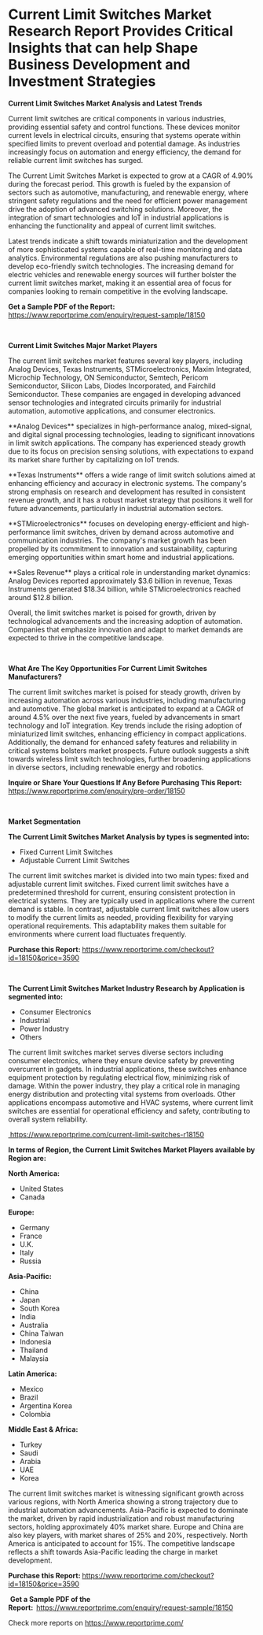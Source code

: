 <p><h1>Current Limit Switches Market Research Report Provides Critical Insights that can help Shape Business Development and Investment Strategies</h1></p><p><strong>Current Limit Switches Market Analysis and Latest Trends</strong></p>
<p><p>Current limit switches are critical components in various industries, providing essential safety and control functions. These devices monitor current levels in electrical circuits, ensuring that systems operate within specified limits to prevent overload and potential damage. As industries increasingly focus on automation and energy efficiency, the demand for reliable current limit switches has surged.</p><p>The Current Limit Switches Market is expected to grow at a CAGR of 4.90% during the forecast period. This growth is fueled by the expansion of sectors such as automotive, manufacturing, and renewable energy, where stringent safety regulations and the need for efficient power management drive the adoption of advanced switching solutions. Moreover, the integration of smart technologies and IoT in industrial applications is enhancing the functionality and appeal of current limit switches.</p><p>Latest trends indicate a shift towards miniaturization and the development of more sophisticated systems capable of real-time monitoring and data analytics. Environmental regulations are also pushing manufacturers to develop eco-friendly switch technologies. The increasing demand for electric vehicles and renewable energy sources will further bolster the current limit switches market, making it an essential area of focus for companies looking to remain competitive in the evolving landscape.</p></p>
<p><strong>Get a Sample PDF of the Report:&nbsp;</strong> <a href="https://www.reportprime.com/enquiry/request-sample/18150?utm_campaign=3071&utm_medium=2&utm_source=Github&utm_content=ia&utm_term=18032025&utm_id=current-limit-switches">https://www.reportprime.com/enquiry/request-sample/18150</a></p>
<p>&nbsp;</p>
<p><strong>Current Limit Switches Major Market Players</strong></p>
<p><p>The current limit switches market features several key players, including Analog Devices, Texas Instruments, STMicroelectronics, Maxim Integrated, Microchip Technology, ON Semiconductor, Semtech, Pericom Semiconductor, Silicon Labs, Diodes Incorporated, and Fairchild Semiconductor. These companies are engaged in developing advanced sensor technologies and integrated circuits primarily for industrial automation, automotive applications, and consumer electronics.</p><p>**Analog Devices** specializes in high-performance analog, mixed-signal, and digital signal processing technologies, leading to significant innovations in limit switch applications. The company has experienced steady growth due to its focus on precision sensing solutions, with expectations to expand its market share further by capitalizing on IoT trends.</p><p>**Texas Instruments** offers a wide range of limit switch solutions aimed at enhancing efficiency and accuracy in electronic systems. The company's strong emphasis on research and development has resulted in consistent revenue growth, and it has a robust market strategy that positions it well for future advancements, particularly in industrial automation sectors.</p><p>**STMicroelectronics** focuses on developing energy-efficient and high-performance limit switches, driven by demand across automotive and communication industries. The company's market growth has been propelled by its commitment to innovation and sustainability, capturing emerging opportunities within smart home and industrial applications.</p><p>**Sales Revenue** plays a critical role in understanding market dynamics: Analog Devices reported approximately $3.6 billion in revenue, Texas Instruments generated $18.34 billion, while STMicroelectronics reached around $12.8 billion. </p><p>Overall, the limit switches market is poised for growth, driven by technological advancements and the increasing adoption of automation. Companies that emphasize innovation and adapt to market demands are expected to thrive in the competitive landscape.</p></p>
<p>&nbsp;</p>
<p><strong>What Are The Key Opportunities For Current Limit Switches Manufacturers?</strong></p>
<p><p>The current limit switches market is poised for steady growth, driven by increasing automation across various industries, including manufacturing and automotive. The global market is anticipated to expand at a CAGR of around 4.5% over the next five years, fueled by advancements in smart technology and IoT integration. Key trends include the rising adoption of miniaturized limit switches, enhancing efficiency in compact applications. Additionally, the demand for enhanced safety features and reliability in critical systems bolsters market prospects. Future outlook suggests a shift towards wireless limit switch technologies, further broadening applications in diverse sectors, including renewable energy and robotics.</p></p>
<p><strong>Inquire or Share Your Questions If Any Before Purchasing This Report:</strong> <a href="https://www.reportprime.com/enquiry/pre-order/18150?utm_campaign=3071&utm_medium=2&utm_source=Github&utm_content=ia&utm_term=18032025&utm_id=current-limit-switches">https://www.reportprime.com/enquiry/pre-order/18150</a></p>
<p>&nbsp;</p>
<p><strong>Market Segmentation</strong></p>
<p><strong>The Current Limit Switches Market Analysis by types is segmented into:</strong></p>
<p><ul><li>Fixed Current Limit Switches</li><li>Adjustable Current Limit Switches</li></ul></p>
<p><p>The current limit switches market is divided into two main types: fixed and adjustable current limit switches. Fixed current limit switches have a predetermined threshold for current, ensuring consistent protection in electrical systems. They are typically used in applications where the current demand is stable. In contrast, adjustable current limit switches allow users to modify the current limits as needed, providing flexibility for varying operational requirements. This adaptability makes them suitable for environments where current load fluctuates frequently.</p></p>
<p><strong>Purchase this Report:&nbsp;</strong><a href="https://www.reportprime.com/checkout?id=18150&price=3590&utm_campaign=3071&utm_medium=2&utm_source=Github&utm_content=ia&utm_term=18032025&utm_id=current-limit-switches">https://www.reportprime.com/checkout?id=18150&price=3590</a></p>
<p>&nbsp;</p>
<p><strong>The Current Limit Switches Market Industry Research by Application is segmented into:</strong></p>
<p><ul><li>Consumer Electronics</li><li>Industrial</li><li>Power Industry</li><li>Others</li></ul></p>
<p><p>The current limit switches market serves diverse sectors including consumer electronics, where they ensure device safety by preventing overcurrent in gadgets. In industrial applications, these switches enhance equipment protection by regulating electrical flow, minimizing risk of damage. Within the power industry, they play a critical role in managing energy distribution and protecting vital systems from overloads. Other applications encompass automotive and HVAC systems, where current limit switches are essential for operational efficiency and safety, contributing to overall system reliability.</p></p>
<p><a href="https://www.reportprime.com/current-limit-switches-r18150?utm_campaign=3071&utm_medium=2&utm_source=Github&utm_content=ia&utm_term=18032025&utm_id=current-limit-switches">&nbsp;https://www.reportprime.com/current-limit-switches-r18150</a></p>
<p><strong>In terms of Region, the Current Limit Switches Market Players available by Region are:</strong></p>
<p>
    <p> <strong> North America: </strong>
        <ul>
            <li>United States</li>
            <li>Canada</li>
        </ul>
        </p> 
    <p> <strong> Europe: </strong>
        <ul>
            <li>Germany</li>
            <li>France</li>
            <li>U.K.</li>
            <li>Italy</li>
            <li>Russia</li>
        </ul>
        </p> 
    <p> <strong> Asia-Pacific: </strong>
        <ul>
            <li>China</li>
            <li>Japan</li>
            <li>South Korea</li>
            <li>India</li>
            <li>Australia</li>
            <li>China Taiwan</li>
            <li>Indonesia</li>
            <li>Thailand</li>
            <li>Malaysia</li>
        </ul>
        </p> 
    <p> <strong> Latin America: </strong>
        <ul>
            <li>Mexico</li>
            <li>Brazil</li>
            <li>Argentina Korea</li>
            <li>Colombia</li>
        </ul>
        </p> 
    <p> <strong> Middle East & Africa: </strong>
        <ul>
            <li>Turkey</li>
            <li>Saudi</li>
            <li>Arabia</li>
            <li>UAE</li>
            <li>Korea</li>
        </ul>
    </p>
    </p>
<p><p>The current limit switches market is witnessing significant growth across various regions, with North America showing a strong trajectory due to industrial automation advancements. Asia-Pacific is expected to dominate the market, driven by rapid industrialization and robust manufacturing sectors, holding approximately 40% market share. Europe and China are also key players, with market shares of 25% and 20%, respectively. North America is anticipated to account for 15%. The competitive landscape reflects a shift towards Asia-Pacific leading the charge in market development.</p></p>
<p><strong>Purchase this Report: </strong><a href="https://www.reportprime.com/checkout?id=18150&price=3590&utm_campaign=3071&utm_medium=2&utm_source=Github&utm_content=ia&utm_term=18032025&utm_id=current-limit-switches">https://www.reportprime.com/checkout?id=18150&price=3590</a></p>
<p>&nbsp;<strong>Get a Sample PDF of the Report:&nbsp;&nbsp;</strong><a href="https://www.reportprime.com/enquiry/request-sample/18150?utm_campaign=3071&utm_medium=2&utm_source=Github&utm_content=ia&utm_term=18032025&utm_id=current-limit-switches">https://www.reportprime.com/enquiry/request-sample/18150</a></p>
<p><strong></strong></p>
<p>Check more reports on <a href="https://www.reportprime.com/?utm_campaign=3071&utm_medium=2&utm_source=Github&utm_content=ia&utm_term=18032025&utm_id=current-limit-switches">https://www.reportprime.com/</a></p>